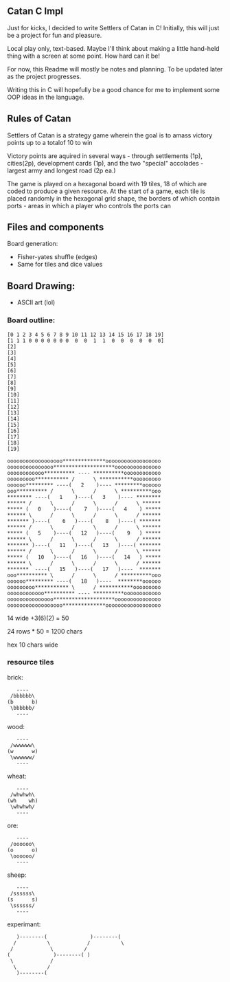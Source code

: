 ## Catan C Impl

Just for kicks, I decided to write Settlers of Catan in C! Initially, this will just be a project for fun and pleasure.

Local play only, text-based. Maybe I'll think about making a little hand-held thing with a screen at some point. How hard can it be!

For now, this Readme will mostly be notes and planning. To be updated later as the project progresses.

Writing this in C will hopefully be a good chance for me to implement some OOP ideas in the language.

## Rules of Catan

Settlers of Catan is a strategy game wherein the goal is to amass victory points up to a totalof 10 to win

Victory points are aquired in several ways - through settlements (1p), cities(2p), development cards (1p), and the two "special" accolades - largest army and longest road (2p ea.)

The game is played on a hexagonal board with 19 tiles, 18 of which are coded to produce a given resource. At the start of a game, each tile is placed randomly in the hexagonal grid shape, the borders of which contain ports - areas in which a player who controls the ports can 
## Files and components

Board generation:
 - Fisher-yates shuffle (edges)
 - Same for tiles and dice values

## Board Drawing:
 - ASCII art (lol)
 ### Board outline:    

```
[0 1 2 3 4 5 6 7 8 9 10 11 12 13 14 15 16 17 18 19]
[1 1 1 0 0 0 0 0 0 0  0  0  1  1  0  0  0  0  0  0]
[2]
[3]
[4]
[5]
[6]
[7]
[8]
[9]
[10]
[11]
[12]
[13]
[14]
[15]
[16]
[17]
[18]
[19]
```
 ```         
oooooooooooooooooo**************oooooooooooooooooo
ooooooooooooooo********************ooooooooooooooo
oooooooooooo********** ---- **********oooooooooooo
ooooooooo*********** /      \ ***********ooooooooo
oooooo********* ----(   2    )---- *********oooooo
ooo********** /      \      /      \ **********ooo
******** ----(   1    )----(   3    )---- ********  
****** /      \      /      \      /      \ ******
***** (   0    )----(    7   )----(   4    ) *****
****** \      /      \      /      \      / ******
******* )----(    6   )----(    8   )----( *******
****** /      \      /      \      /      \ ******
***** (   5    )----(   12   )----(    9   ) *****
****** \      /      \      /      \      / ******
******* )----(   11   )----(   13   )----( *******
****** /      \      /      \      /      \ ******
***** (   10   )----(   16   )----(   14   ) *****
****** \      /      \      /      \      / ******
*******  ----(   15   )----(   17   )----  *******
ooo********** \      /      \      / **********ooo
oooooo********* ----(   18   )----  ********oooooo
ooooooooo*********** \      / ***********ooooooooo
oooooooooooo********** ---- **********oooooooooooo
ooooooooooooooo********************ooooooooooooooo
oooooooooooooooooo**************oooooooooooooooooo

```
14 wide +3(6)(2) = 50


24 rows * 50 = 1200 chars     


hex 10 chars wide                            
### resource tiles
brick:
```
   ----
 /bbbbbb\
(b      b)
 \bbbbbb/
   ----
```
wood:
```
   ----
 /wwwwww\
(w      w)
 \wwwwww/
   ----
```
wheat:
```
   ----
 /whwhwh\
(wh    wh)
 \whwhwh/
   ----
```
ore:
```
   ----
 /oooooo\
(o      o)
 \oooooo/
   ----
```
sheep:
```
   ----
 /ssssss\
(s      s)
 \ssssss/
   ----
```
experimant:
```
   )--------(              )--------( 
  /          \            /          \     
 /            \          /   
(              )--------( )
 \            /
  \          /
   )--------(
```
